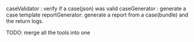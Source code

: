 caseValidator :  verify if a case(json) was valid
caseGenerator :  generate a case template
reportGenerator: generate a report from a case(bundle) and the return logs.

TODO:
merge all the tools into one
